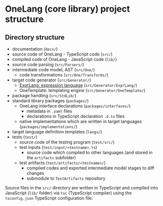 # OneLang (core library) project structure

## Directory structure

* documentation (`docs/`)
* source code of OneLang - TypeScript code (`src/`)
* compiled code of OneLang - JavaScript code (`lib/`)
* source code parsing (`src/Parsers/`)
* intermediate code model, AST (`src/One/`)
  * code transformations (`src/One/Transforms/`)
* target code generator (`src/Generator/`)
  * [ExprLang: expression language](expression-language.md) (`src/Generator/ExprLang/`)
  * OneTemplate: templating engine (`src/Generator/OneTemplate/`)
* package handling (`src/StdLib/`)
* standard library packages (`packages/`)
  * OneLang interface declarations (`packages/interfaces/`)
    * metadata in `.yaml` files
    * declarations in TypeScript declaration `.d.ts` files
  * native implementations which are written in target languages (`packages/implementations/`)
* target language definition templates (`langs/`)
* tests (`test/`)
  * source code of the testing program (`test/src/`)
  * test inputs (`test/input/<testname>.ts`)
    * source code which compiled to other languages (and stored in the `artifacts` subfolder)
  * test artifacts (`test/artifacts/<testname>/`)
    * compiled codes and exported intermediate model stages to diff changes
    * submodule to `TestArtifacts` repository

Source files in the `src/` directory are written in TypeScript and compiled into JavaScript (`lib/` folder) via `tsc` (TypeScript compiler) using the `tsconfig.json` TypeScript configuration file.


